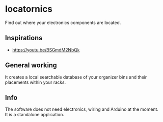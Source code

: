 # locatornics
Find out where your electronics components are located.

## Inspirations
 - https://youtu.be/BSGmdM2NbQk

## General working
It creates a local searchable database of your organizer bins and their placements within your racks.

## Info
The software does not need electronics, wiring and Arduino at the moment.
It is a standalone application.
